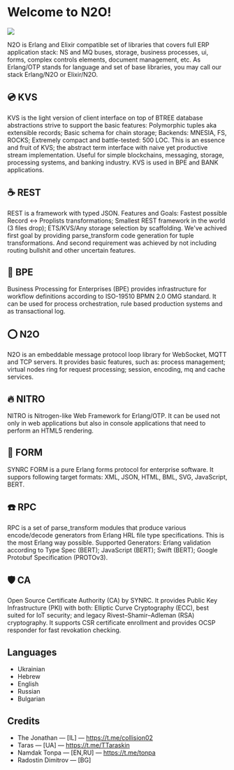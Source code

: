 Welcome to N2O!
===============

<img src="https://n2o.dev/DEV.png?v=1"/>

N2O is Erlang and Elixir compatible set of libraries that covers full ERP application stack: NS and MQ buses, storage, business processes, ui, forms, complex controls elements, document management, etc. As Erlang/OTP stands for language and set of base libraries, you may call our stack Erlang/N2O or Elixir/N2O.

💿 KVS
------

KVS is the light version of client interface on top of BTREE database abstractions strive to support the basic features: Polymorphic tuples aka extensible records; Basic schema for chain storage; Backends: MNESIA, FS, ROCKS; Extremely compact and battle-tested: 500 LOC. This is an essence and fruit of KVS; the abstract term interface with naive yet productive stream implementation. Useful for simple blockchains, messaging, storage, processing systems, and banking industry. KVS is used in BPE and BANK applications.

☕ REST
-------

REST is a framework with typed JSON. Features and Goals: Fastest possible Record <-> Proplists transformations; Smallest REST framework in the world (3 files drop); ETS/KVS/Any storage selection by scaffolding. We've achived first goal by providing parse_transform code generation for tuple transformations. And second requirement was achieved by not including routing bullshit and other uncertain features. 

💠 BPE
------

Business Processing for Enterprises (BPE) provides infrastructure for workflow definitions according to ISO-19510 BPMN 2.0 OMG standard. It can be used for process orchestration, rule based production systems and as transactional log. 

⭕ N2O
------
N2O is an embeddable message protocol loop library for WebSocket, MQTT and TCP servers. It provides basic features, such as: process management; virtual nodes ring for request processing; session, encoding, mq and cache services. 

🔥 NITRO
--------
NITRO is Nitrogen-like Web Framework for Erlang/OTP. It can be used not only in web applications but also in console applications that need to perform an HTML5 rendering. 

🧾 FORM
-------
SYNRC FORM is a pure Erlang forms protocol for enterprise software. It suppors following target formats: XML, JSON, HTML, BML, SVG, JavaScript, BERT. 

☎️ RPC
------
RPC is a set of parse_transform modules that produce various encode/decode generators from Erlang HRL file type specifications. This is the most Erlang way possible. Supported Generators: Erlang validation according to Type Spec (BERT); JavaScript (BERT); Swift (BERT); Google Protobuf Specification (PROTOv3).

🛡️ CA
-----
Open Source Certificate Authority (CA) by SYNRC. It provides Public Key Infrastructure (PKI) with both: Elliptic Curve Cryptography (ECC), best suited for IoT security; and legacy Rivest–Shamir–Adleman (RSA) cryptography. It supports CSR certificate enrollment and provides OCSP responder for fast revokation checking.

Languages
---------

* Ukrainian
* Hebrew
* English
* Russian
* Bulgarian

Credits
-------

* The Jonathan — [IL] — https://t.me/collision02
* Taras — [UA] — https://t.me/TTaraskin
* Namdak Tonpa — [EN,RU] — https://t.me/tonpa
* Radostin Dimitrov — [BG]
